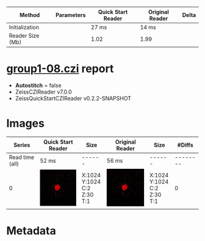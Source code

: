 |  Method            | Parameters       | Quick Start Reader | Original Reader | Delta  |
| -------------------|------------------|--------------------|-----------------|------- |
| Initialization     |                  |27 ms|14 ms|        |
| Reader Size (Mb)     |                  |1.02|1.99|        |
# [group1-08.czi](https://zenodo.org/record/7240927/files/group1-08.czi) report
 - **Autostitch** = false
 - ZeissCZIReader v7.0.0
 - ZeissQuickStartCZIReader v0.2.2-SNAPSHOT

# Images 

| Series            | Quick Start Reader | Size | Original Reader | Size | #Diffs |
|-------------------|--------------------|------|-----------------|------|--------|
| Read time (all)   |52 ms|------|56 ms|------|--------|
|0|![group1-08.quick_true.flat_true.stitch_false.series_0.jpg](group1-08/group1-08.quick_true.flat_true.stitch_false.series_0.jpg)|X:1024<br>Y:1024<br>C:2<br>Z:30<br>T:1|![group1-08.quick_false.flat_true.stitch_false.series_0.jpg](group1-08/group1-08.quick_false.flat_true.stitch_false.series_0.jpg)|X:1024<br>Y:1024<br>C:2<br>Z:30<br>T:1|0|

# Metadata

